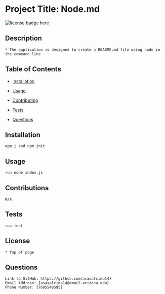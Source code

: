 # Project Title: Node.md
  ![license badge here](https://img.shields.io/badge/license-MIT-red)
  ## Description 
    * The application is designed to create a README.md file using node in the command line

  ## Table of Contents 

  * [Installation](#installation)
  
  * [Usage](#usage)
   
  * [Contributing](#contributing)
    
  * [Tests](#tests)
    
  * [Questions](#questions)
  
  ## Installation
    npm i and npm init
  
  ## Usage
    run node index.js

  ## Contributions
    N/A
  
  ## Tests
    run test
  
  ## License
    * Top of page
  
  
  ## Questions
    Link to GitHub: https://github.com/asasalcido14)
    Email Address: [asasalcido14@email.arizona.edu]
    Phone Number: [7605549595]
  
